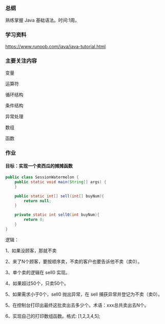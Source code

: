 ### 总纲

熟练掌握 Java 基础语法。时间:1周。

### 学习资料

<https://www.runoob.com/java/java-tutorial.html>

### 主要关注内容

变量

运算符

循环结构

条件结构

异常处理

数组

函数

### 作业

#### 目标：实现一个卖西瓜的摊摊函数

```java
public class SessionWatermelon {
	public static void main(String[] args) {
	}

	public static int[] sell(int[] buyNum){
		return null;
	}

	private static int sell0(int buyNum){
		return 0;
	}
}
```

逻辑：

1、如果没顾客，那就不卖

2、来了N个顾客，要按顺序卖，不卖的客户也要告诉他不卖（卖0）。

3、单个卖的逻辑在  sell0 实现。

4、如果超过50个，只卖50个。

5、如果需求小于0个，sell0 抛出异常，在 sell 捕获异常并登记为不卖（卖0）。

5、在控制台打印出最终这批卖出去多少个。术语：xxx总共卖出去N个。

6、实现自己的打印数组函数。格式: [1,2,3,4,5];























